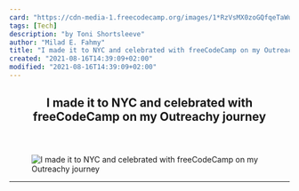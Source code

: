 ```yaml
---
card: "https://cdn-media-1.freecodecamp.org/images/1*RzVsMX0zoGQfqeTaWu_GSw.jpeg"
tags: [Tech]
description: "by Toni Shortsleeve"
author: "Milad E. Fahmy"
title: "I made it to NYC and celebrated with freeCodeCamp on my Outreachy journey"
created: "2021-08-16T14:39:09+02:00"
modified: "2021-08-16T14:39:09+02:00"
---
```

<div class="site-wrapper">
<main id="site-main" class="site-main outer">
<div class="inner">
<article class="post-full post tag-tech tag-technology tag-education tag-life-lessons tag-outreachy ">
<header class="post-full-header">
<h1 class="post-full-title">I made it to NYC and celebrated with freeCodeCamp on my Outreachy journey</h1>
</header>
<figure class="post-full-image">
<picture>
<source media="(max-width: 700px)" sizes="1px" srcset="data:image/gif;base64,R0lGODlhAQABAIAAAAAAAP///yH5BAEAAAAALAAAAAABAAEAAAIBRAA7 1w">
<source media="(min-width: 701px)" sizes="(max-width: 800px) 400px,
(max-width: 1170px) 700px,
1400px" srcset="https://cdn-media-1.freecodecamp.org/images/1*RzVsMX0zoGQfqeTaWu_GSw.jpeg 300w,
https://cdn-media-1.freecodecamp.org/images/1*RzVsMX0zoGQfqeTaWu_GSw.jpeg 600w,
https://cdn-media-1.freecodecamp.org/images/1*RzVsMX0zoGQfqeTaWu_GSw.jpeg 1000w,
https://cdn-media-1.freecodecamp.org/images/1*RzVsMX0zoGQfqeTaWu_GSw.jpeg 2000w">
<img onerror="this.style.display='none'" src="https://cdn-media-1.freecodecamp.org/images/1*RzVsMX0zoGQfqeTaWu_GSw.jpeg" alt="I made it to NYC and celebrated with freeCodeCamp on my Outreachy journey">
</picture>
</figure>
<section class="post-full-content">
<div class="post-content medium-migrated-article">
</div>
<hr>
</section>
</article>
</div>
</main>
</div>
<!-- Google Tag Manager (noscript) -->
<!-- End Google Tag Manager (noscript) -->
